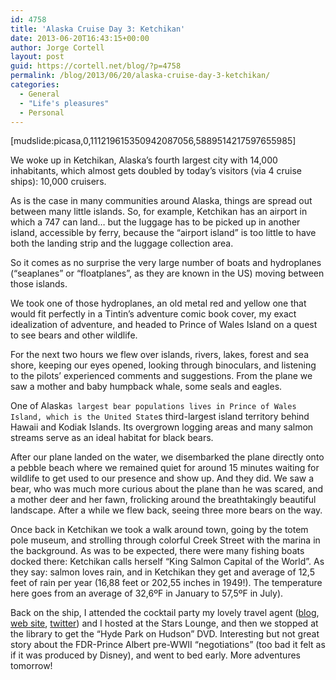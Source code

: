 ```yaml
---
id: 4758
title: 'Alaska Cruise Day 3: Ketchikan'
date: 2013-06-20T16:43:15+00:00
author: Jorge Cortell
layout: post
guid: https://cortell.net/blog/?p=4758
permalink: /blog/2013/06/20/alaska-cruise-day-3-ketchikan/
categories:
  - General
  - "Life's pleasures"
  - Personal
---
```

[mudslide:picasa,0,111219615350942087056,5889514217597655985]

We woke up in Ketchikan, Alaska’s fourth largest city with 14,000 inhabitants, which almost gets doubled by today’s visitors (via 4 cruise ships): 10,000 cruisers.

As is the case in many communities around Alaska, things are spread out between many little islands. So, for example, Ketchikan has an airport in which a 747 can land… but the luggage has to be picked up in another island, accessible by ferry, because the “airport island” is too little to have both the landing strip and the luggage collection area.

So it comes as no surprise the very large number of boats and hydroplanes (“seaplanes” or “floatplanes”, as they are known in the US) moving between those islands.

We took one of those hydroplanes, an old metal red and yellow one that would fit perfectly in a Tintin’s adventure comic book cover, my exact idealization of adventure, and headed to Prince of Wales Island on a quest to see bears and other wildlife.

For the next two hours we flew over islands, rivers, lakes, forest and sea shore, keeping our eyes opened, looking through binoculars, and listening to the pilots’ experienced comments and suggestions. From the plane we saw a mother and baby humpback whale, some seals and eagles.

One of Alaska`s largest bear populations lives in Prince of Wales Island, which is the United State`s third-largest island territory behind Hawaii and Kodiak Islands. Its overgrown logging areas and many salmon streams serve as an ideal habitat for black bears.

After our plane landed on the water, we disembarked the plane directly onto a pebble beach where we remained quiet for around 15 minutes waiting for wildlife to get used to our presence and show up. And they did. We saw a bear, who was much more curious about the plane than he was scared, and a mother deer and her fawn, frolicking around the breathtakingly beautiful landscape. After a while we flew back, seeing three more bears on the way.

Once back in Ketchikan we took a walk around town, going by the totem pole museum, and strolling through colorful Creek Street with the marina in the background. As was to be expected, there were many fishing boats docked there: Ketchikan calls herself “King Salmon Capital of the World”. As they say: salmon loves rain, and in Ketchikan they get and average of 12,5 feet of rain per year (16,88 feet or 202,55 inches in 1949!). The temperature here goes from an average of 32,6ºF in January to 57,5ºF in July).

Back on the ship, I attended the cocktail party my lovely travel agent (<a title="https://stephanieserinotravelblog.blogspot.com" href="https://stephanieserinotravelblog.blogspot.com" target="_blank">blog</a>, <a title="https://www.stephaniestravels.com" href="https://www.stephaniestravels.com" target="_blank">web site</a>, <a title="https://twitter.com/Cruise_Curator" href="https://twitter.com/Cruise_Curator" target="_blank">twitter</a>) and I hosted at the Stars Lounge, and then we stopped at the library to get the “Hyde Park on Hudson” DVD. Interesting but not great story about the FDR-Prince Albert pre-WWII “negotiations” (too bad it felt as if it was produced by Disney), and went to bed early. More adventures tomorrow!